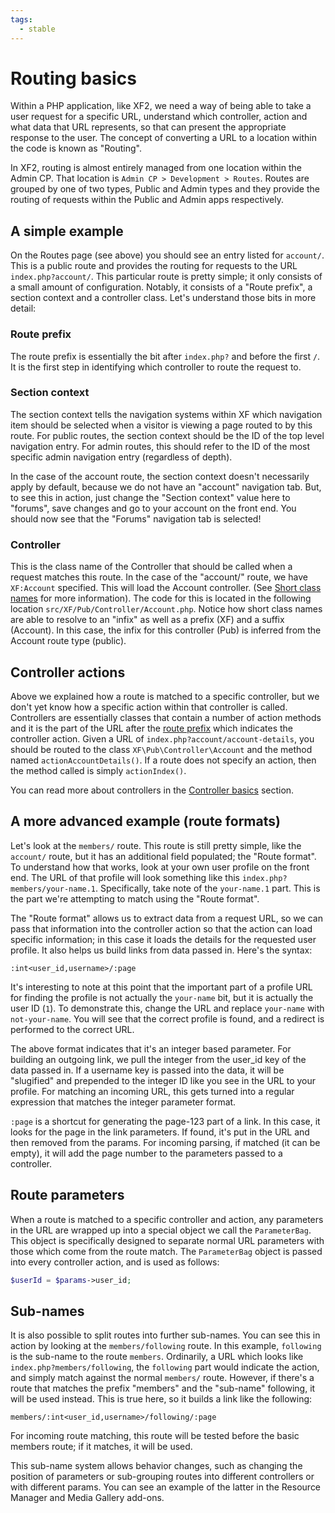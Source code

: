 ```yaml
---
tags:
  - stable
---
```

# Routing basics

Within a PHP application, like XF2, we need a way of being able to take a user request for a specific URL, understand which controller, action and what data that URL represents, so that can present the appropriate response to the user. The concept of converting a URL to a location within the code is known as "Routing".

In XF2, routing is almost entirely managed from one location within the Admin CP. That location is `Admin CP > Development > Routes`. Routes are grouped by one of two types, Public and Admin types and they provide the routing of requests within the Public and Admin apps respectively.

## A simple example

On the Routes page (see above) you should see an entry listed for `account/`. This is a public route and provides the routing for requests to the URL `index.php?account/`. This particular route is pretty simple; it only consists of a small amount of configuration. Notably, it consists of a "Route prefix", a section context and a controller class. Let's understand those bits in more detail:

### Route prefix

The route prefix is essentially the bit after `index.php?` and before the first `/`. It is the first step in identifying which controller to route the request to.

### Section context

The section context tells the navigation systems within XF which navigation item should be selected when a visitor is viewing a page routed to by this route. For public routes, the section context should be the ID of the top level navigation entry. For admin routes, this should refer to the ID of the most specific admin navigation entry (regardless of depth).

In the case of the account route, the section context doesn't necessarily apply by default, because we do not have an "account" navigation tab. But, to see this in action, just change the "Section context" value here to "forums", save changes and go to your account on the front end. You should now see that the "Forums" navigation tab is selected!

### Controller

This is the class name of the Controller that should be called when a request matches this route. In the case of the "account/" route, we have `XF:Account` specified. This will load the Account controller. (See [Short class names](general-concepts.md#short-class-names) for more information). The code for this is located in the following location `src/XF/Pub/Controller/Account.php`. Notice how short class names are able to resolve to an "infix" as well as a prefix (XF) and a suffix (Account). In this case, the infix for this controller (Pub) is inferred from the Account route type (public).

## Controller actions

Above we explained how a route is matched to a specific controller, but we don't yet know how a specific action within that controller is called. Controllers are essentially classes that contain a number of action methods and it is the part of the URL after the [route prefix](#route-prefix) which indicates the controller action. Given a URL of `index.php?account/account-details`, you should be routed to the class `XF\Pub\Controller\Account` and the method named `actionAccountDetails()`. If a route does not specify an action, then the method called is simply `actionIndex()`.

You can read more about controllers in the [Controller basics](controller-basics.md) section.

## A more advanced example (route formats)

Let's look at the `members/` route. This route is still pretty simple, like the `account/` route, but it has an additional field populated; the "Route format". To understand how that works, look at your own user profile on the front end. The URL of that profile will look something like this `index.php?members/your-name.1`. Specifically, take note of the `your-name.1` part. This is the part we're attempting to match using the "Route format".

The "Route format" allows us to extract data from a request URL, so we can pass that information into the controller action so that the action can load specific information; in this case it loads the details for the requested user profile. It also helps us build links from data passed in. Here's the syntax:

```title="Route format"
:int<user_id,username>/:page
```

It's interesting to note at this point that the important part of a profile URL for finding the profile is not actually the `your-name` bit, but it is actually the user ID (`1`). To demonstrate this, change the URL and replace `your-name` with `not-your-name`. You will see that the correct profile is found, and a redirect is performed to the correct URL.

The above format indicates that it's an integer based parameter. For building an outgoing link, we pull the integer from the user_id key of the data passed in. If a username key is passed into the data, it will be "slugified" and prepended to the integer ID like you see in the URL to your profile. For matching an incoming URL, this gets turned into a regular expression that matches the integer parameter format.

`:page` is a shortcut for generating the page-123 part of a link. In this case, it looks for the page in the link parameters. If found, it's put in the URL and then removed from the params. For incoming parsing, if matched (it can be empty), it will add the page number to the parameters passed to a controller.

## Route parameters

When a route is matched to a specific controller and action, any parameters in the URL are wrapped up into a special object we call the `ParameterBag`. This object is specifically designed to separate normal URL parameters with those which come from the route match. The `ParameterBag` object is passed into every controller action, and is used as follows:

```php
$userId = $params->user_id;
```

## Sub-names

It is also possible to split routes into further sub-names. You can see this in action by looking at the `members/following` route. In this example, `following` is the sub-name to the route `members`. Ordinarily, a URL which looks like `index.php?members/following`, the `following` part would indicate the action, and simply match against the normal `members/` route. However, if there's a route that matches the prefix "members" and the "sub-name" following, it will be used instead. This is true here, so it builds a link like the following:

```title="Route format"
members/:int<user_id,username>/following/:page
```

For incoming route matching, this route will be tested before the basic members route; if it matches, it will be used.

This sub-name system allows behavior changes, such as changing the position of parameters or sub-grouping routes into different controllers or with different params. You can see an example of the latter in the Resource Manager and Media Gallery add-ons.
